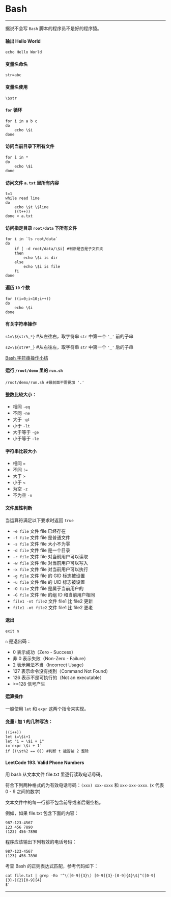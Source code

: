 # Bash
------

据说不会写 `Bash` 脚本的程序员不是好的程序猿。

#### 输出 Hello World
`echo Hello World`

#### 变量名命名
`str=abc`

#### 变量名使用
`\$str`

#### `for` 循环
```
for i in a b c
do
    echo \$i
done
```

#### 访问当前目录下所有文件
```
for i in *
do
    echo \$i
done
```

#### 访问文件 `a.txt` 里所有内容
```
t=1
while read line
do
    echo \$t \$line
    ((t++))
done < a.txt
```

#### 访问指定目录 `root/data` 下所有文件
```
for i in `ls root/data`
do
    if [ -d root/data/\$i] #判断是否是子文件夹
    then
        echo \$i is dir
    else
        echo \$i is file
    fi
done
```

#### 遍历 `10` 个数
```
for ((i=0;i<10;i++))
do
    echo \$i
done
```

#### 有关字符串操作
`s1=\${str%_*}` #从左往右，取字符串 `str` 中第一个 `'_'` 前的子串

`s2=\${str#*_}` #从右往左，取字符串 `str` 中第一个 `'_'` 后的子串

[Bash 字符串操作小结](http://www.cnblogs.com/frydsh/p/3261012.html)

#### 运行 `/root/demo` 里的 `run.sh`
```
/root/demo/run.sh #最前面不需要加 '.'
```

#### 整数比较大小：
* 相同  `-eq`
* 不同  `-ne`
* 大于  `-gt`
* 小于  `-lt`
* 大于等于  `-ge`
* 小于等于  `-le`

#### 字符串比较大小
* 相同  `=`
* 不同  `!=`
* 大于  `>`
* 小于  `<`
* 为空  `-z`
* 不为空  `-n`

#### 文件属性判断
当运算符满足以下要求时返回 `true`
* `-e file` 文件 file 已经存在
* `-f file` 文件 file 是普通文件
* `-s file` 文件 file 大小不为零
* `-d file` 文件 file 是一个目录
* `-r file` 文件 file 对当前用户可以读取
* `-w file` 文件 file 对当前用户可以写入
* `-x file` 文件 file 对当前用户可以执行
* `-g file` 文件 file 的 GID 标志被设置
* `-u file` 文件 file 的 UID 标志被设置
* `-O file` 文件 file 是属于当前用户的
* `-G file` 文件 file 的组 ID 和当前用户相同
* `file1 -nt file2` 文件 file1 比 file2 更新
* `file1 -ot file2` 文件 file1 比 file2 更老

#### 退出
`exit n`

`n` 是退出码：

* 0 表示成功（Zero - Success）
* 非 0 表示失败（Non-Zero  - Failure）
* 2 表示用法不当（Incorrect Usage）
* 127 表示命令没有找到（Command Not Found）
* 126 表示不是可执行的（Not an executable）
* \>=128 信号产生

#### 运算操作
一般使用 `let` 和 `expr` 这两个指令来实现。

#### 变量 i 加 1 的几种写法：
```
((i++))
let i=\$i+1
let "i = \$i + 1"
i=`expr \$i + 1`
if ((\$t%2 == 0)) #判断 t 能否被 2 整除
```

#### LeetCode 193. Valid Phone Numbers
用 bash 从文本文件 file.txt 里逐行读取电话号码。

符合下列两种格式的为有效电话号码：`(xxx) xxx-xxxx` 和 `xxx-xxx-xxxx`. (x 代表 0 - 9 之间的数字)

文本文件中的每一行都不包含前导或者后缀空格。

例如，如果 file.txt 包含下面的内容：
```
987-123-4567
123 456 7890
(123) 456-7890
```
程序应该输出下列有效的电话号码：
```
987-123-4567
(123) 456-7890
```

考查 Bash 的正则表达式匹配，参考代码如下：
```
cat file.txt | grep -Eo '^\([0-9]{3}\) [0-9]{3}-[0-9]{4}\$|^([0-9]{3}-){2}[0-9]{4}
$'
```
--------
